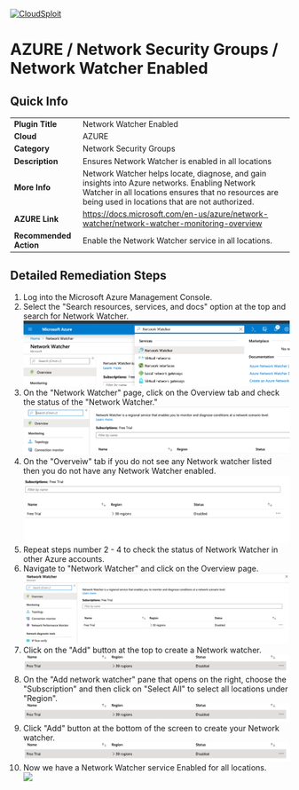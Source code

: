 [![CloudSploit](https://cloudsploit.com/img/logo-new-big-text-100.png "CloudSploit")](https://cloudsploit.com)

# AZURE / Network Security Groups / Network Watcher Enabled

## Quick Info

| | |
|-|-|
| **Plugin Title** | Network Watcher Enabled |
| **Cloud** | AZURE |
| **Category** | Network Security Groups |
| **Description** | Ensures Network Watcher is enabled in all locations |
| **More Info** | Network Watcher helps locate, diagnose, and gain insights into Azure networks. Enabling Network Watcher in all locations ensures that no resources are being used in locations that are not authorized. |
| **AZURE Link** | https://docs.microsoft.com/en-us/azure/network-watcher/network-watcher-monitoring-overview |
| **Recommended Action** | Enable the Network Watcher service in all locations. |

## Detailed Remediation Steps

1. Log into the Microsoft Azure Management Console.
2. Select the "Search resources, services, and docs" option at the top and search for Network Watcher. </br> <img src="/resources/azure/networksecuritygroups/network-watcher-enabled/step2.png"/>
3. On the "Network Watcher" page, click on the Overview tab and check the status of the "Network Watcher."</br> <img src="/resources/azure/networksecuritygroups/network-watcher-enabled/step3.png"/>
4. On the "Overveiw" tab if you do not see any Network watcher listed then you do not have any Network Watcher enabled. </br> <img src="/resources/azure/networksecuritygroups/network-watcher-enabled/step4.png"/>
5. Repeat steps number 2 - 4 to check the status of Network Watcher in other Azure accounts.</br> 
6. Navigate to "Network Watcher" and click on the Overview page. </br> <img src="/resources/azure/networksecuritygroups/network-watcher-enabled/step6.png"/>
7. Click on the "Add" button at the top to create a Network watcher.</br> <img src="/resources/azure/networksecuritygroups/network-watcher-enabled/step7.png"/>
8. On the "Add network watcher" pane that opens on the right, choose the "Subscription" and then click on  "Select All" to select all locations under "Region".</br> <img src="/resources/azure/networksecuritygroups/network-watcher-enabled/step7.png"/>
9. Click "Add" button at the bottom of the screen to create your Network watcher.</br> <img src="/resources/azure/networksecuritygroups/network-watcher-enabled/step7.png"/>
12. Now we have a Network Watcher service Enabled for all locations.</br> <img src="/resources/azure/networksecuritygroups/network-watcher-enabled/step12.png"/>

